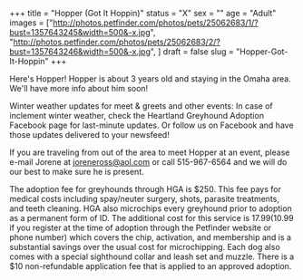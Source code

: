 +++
title = "Hopper (Got It Hoppin)"
status = "X"
sex = ""
age = "Adult"
images = ["http://photos.petfinder.com/photos/pets/25062683/1/?bust=1357643245&width=500&-x.jpg",
"http://photos.petfinder.com/photos/pets/25062683/2/?bust=1357643246&width=500&-x.jpg",
]
draft = false
slug = "Hopper-Got-It-Hoppin"
+++

Here's Hopper! Hopper is about 3 years old and staying in the Omaha area. We'll have more info about him soon!


Winter weather updates for meet & greets and other events: In case of inclement winter weather, check the Heartland Greyhound Adoption Facebook page for last-minute updates. Or follow us on Facebook and have those updates delivered to your newsfeed!


If you are traveling from out of the area to meet Hopper at an event, please e-mail Jorene at joreneross@aol.com or call 515-967-6564 and we will do our best to make sure he is present.

The adoption fee for greyhounds through HGA is $250. This fee pays for medical costs including spay/neuter surgery, shots, parasite treatments, and teeth cleaning. HGA also microchips every greyhound prior to adoption as a permanent form of ID. The additional cost for this service is $17.99 ($10.99 if you register at the time of adoption through the Petfinder website or phone number) which covers the chip, activation, and membership and is a substantial savings over the usual cost for microchipping. Each dog also comes with a special sighthound collar and leash set and muzzle. There is a $10 non-refundable application fee that is applied to an approved adoption.

